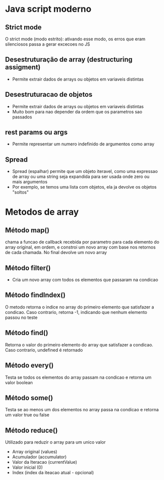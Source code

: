 # Java script moderno

## Strict mode
O strict mode (modo estrito): ativando esse modo, os erros que eram silenciosos passa a gerar excecoes no JS

## Desestruturação de array (destructuring assigment)
- Permite extrair dados de arrays ou objetos em variaveis distintas

## Desestruturacao de objetos
- Permite extrair dados de arrays ou objetos em variaveis distintas
- Muito bom para nao depender da ordem que os parametros sao passados

##  rest params ou args
- Permite representar um numero indefinido de argumentos como array

## Spread
- Spread (espalhar) permite que um objeto iteravel, como uma expressao de array ou uma string seja expandida para ser usada onde zero ou mais argumentos
- Por exemplo, se temos uma lista com objetos, ela ja devolve os objetos "soltos"

# Metodos de array

## Método map()
chama a funcao de callback recebida por parametro para cada elemento do array original, em ordem, e constroi um novo array com base nos retornos de cada chamada. No final devolve um novo array

## Método filter()
- Cria um novo array com todos os elementos que passaram na condicao

## Método findIndex()
O metodo retorna o indice no array do primeiro elemento que satisfazer a condicao. Caso contrario, retorna -1, indicando que nenhum elemento passou no teste

## Método find()
Retorna o valor do primeiro elemento do array que satisfazer a condicao. Caso contrario, undefined é retornado

## Método every()
Testa se todos os elementos do array passam na condicao e retorna um valor boolean

## Método some()
Testa se ao menos um dos elementos no array passa na condicao e retorna um valor true ou false

## Método reduce()
Utilizado para reduzir o array para um unico valor
- Array original (values)
- Acumulador (accumulator)
- Valor da Iteracao (currentValue)
- Valor inicial (0)
- Index (index da iteacao atual - opcional)